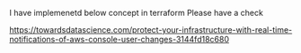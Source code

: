 I have implemenetd below concept in terraform
Please have a check

https://towardsdatascience.com/protect-your-infrastructure-with-real-time-notifications-of-aws-console-user-changes-3144fd18c680